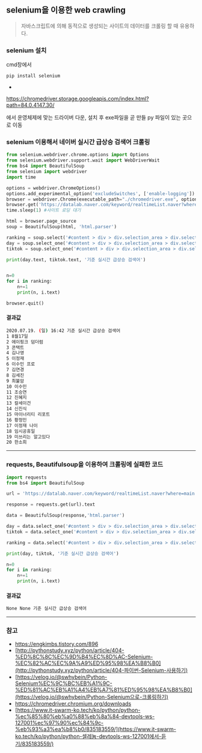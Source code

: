 ## selenium을 이용한 web crawling

> 자바스크립트에 의해 동적으로 생성되는 사이트의 데이터를 크롤링 할 때 유용하다.



### selenium 설치

cmd창에서

```
pip install selenium
```

+

https://chromedriver.storage.googleapis.com/index.html?path=84.0.4147.30/

에서 운영체제에 맞는 드라이버 다운, 설치 후 exe파일을 곧 만들 py 파일이 있는 곳으로 이동



### selenium 이용해서 네이버 실시간 급상승 검색어 크롤링

```python
from selenium.webdriver.chrome.options import Options
from selenium.webdriver.support.wait import WebDriverWait
from bs4 import BeautifulSoup
from selenium import webdriver
import time

options = webdriver.ChromeOptions()
options.add_experimental_option('excludeSwitches', ['enable-logging']) #selenium 메시지 팝업 제거
browser = webdriver.Chrome(executable_path="./chromedriver.exe", options=options)
browser.get('https://datalab.naver.com/keyword/realtimeList.naver?where=main')
time.sleep(1) #사이트 로딩 대기

html = browser.page_source
soup = BeautifulSoup(html, 'html.parser')

ranking = soup.select('#content > div > div.selection_area > div.selection_content > div.field_list > div > div > ul > li > div > span.item_title_wrap > span.item_title')
day = soup.select_one('#content > div > div.selection_area > div.selection_header > div:nth-child(1) > div > div > div > div.date_indo > a.date_box._date_trigger > span.date_txt._title_ymd')
tiktok = soup.select_one('#content > div > div.selection_area > div.selection_header > div:nth-child(1) > div > div > div > div.time_indo > a.time_box._time_trigger > span.time_txt._title_hms')

print(day.text, tiktok.text, '기준 실시간 급상승 검색어')


n=0
for i in ranking:
    n+=1
    print(n, i.text)

browser.quit()
```

#### 

#### 결과값

```bash
2020.07.19. (일) 16:42 기준 실시간 급상승 검색어
1 8월17일
2 에이핑크 덤더럼
3 콘택트
4 김나영
5 이정재
6 이수민 프로
7 김연경
8 김세진
9 최불암
10 이수민
11 조승연
12 진혜지
13 칼세이건
14 신진식
15 마이너리티 리포트
16 황정민
17 이정재 나이
18 임시공휴일
19 미쓰리는 알고있다
20 한소희
```



---



### requests, Beautifulsoup을 이용하여 크롤링에 실패한 코드

```python
import requests
from bs4 import BeautifulSoup

url = 'https://datalab.naver.com/keyword/realtimeList.naver?where=main'

response = requests.get(url).text

data = BeautifulSoup(response,'html.parser')

day = data.select_one('#content > div > div.selection_area > div.selection_header > div:nth-child(1) > div > div > div > div.date_indo > a.date_box._date_trigger > span.date_txt._title_ymd')
tiktok = data.select_one('#content > div > div.selection_area > div.selection_header > div:nth-child(1) > div > div > div > div.time_indo > a.time_box._time_trigger > span.time_txt._title_hms')

ranking = data.select('#content > div > div.selection_area > div.selection_content > div.field_list > div > div > ul > li > div > span.item_title_wrap > span.item_title')

print(day, tiktok, '기준 실시간 급상승 검색어')

n=0
for i in ranking:
    n+=1
    print(n, i.text)

```



#### 결과값

```bash
None None 기준 실시간 급상승 검색어

```



---



### 참고

* https://engkimbs.tistory.com/896
* [http://pythonstudy.xyz/python/article/404-%ED%8C%8C%EC%9D%B4%EC%8D%AC-Selenium-%EC%82%AC%EC%9A%A9%ED%95%98%EA%B8%B0](http://pythonstudy.xyz/python/article/404-파이썬-Selenium-사용하기)
* [https://velog.io/@swhybein/Python-Selenium%EC%9C%BC%EB%A1%9C-%ED%81%AC%EB%A1%A4%EB%A7%81%ED%95%98%EA%B8%B0](https://velog.io/@swhybein/Python-Selenium으로-크롤링하기)
* https://chromedriver.chromium.org/downloads
* [https://www.it-swarm-ko.tech/ko/python/python-%ec%85%80%eb%a0%88%eb%8a%84-devtools-ws-127001%ec%97%90%ec%84%9c-%eb%93%a3%ea%b8%b0/835183559/](https://www.it-swarm-ko.tech/ko/python/python-셀레늄-devtools-ws-127001에서-듣기/835183559/)

